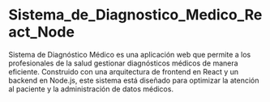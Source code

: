 # Sistema_de_Diagnostico_Medico_React_Node
Sistema de Diagnóstico Médico es una aplicación web que permite a los profesionales de la salud gestionar diagnósticos médicos de manera eficiente. Construido con una arquitectura de frontend en React y un backend en Node.js, este sistema está diseñado para optimizar la atención al paciente y la administración de datos médicos.

